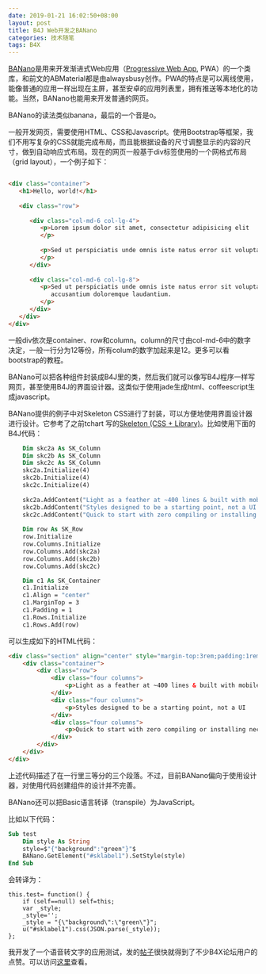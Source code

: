 ```yaml
---
date: 2019-01-21 16:02:50+08:00
layout: post
title: B4J Web开发之BANano
categories: 技术随笔
tags: B4X
---
```


[BANano](https://www.b4x.com/android/forum/threads/banano-website-app-wpa-library-with-abstract-designer-support.99740/)是用来开发渐进式Web应用（[Progressive Web App](https://developers.google.cn/web/progressive-web-apps/), PWA）的一个类库，和前文的ABMaterial都是由alwaysbusy创作。PWA的特点是可以离线使用，能像普通的应用一样出现在主屏，甚至安卓的应用列表里，拥有推送等本地化的功能。当然，BANano也能用来开发普通的网页。

BANano的读法类似banana，最后的一个音是o。

一般开发网页，需要使用HTML、CSS和Javascript。使用Bootstrap等框架，我们不用写复杂的CSS就能完成布局，而且能根据设备的尺寸调整显示的内容的尺寸，做到自动响应式布局。现在的网页一般基于div标签使用的一个网格式布局（grid layout），一个例子如下：

```html

<div class="container">
   <h1>Hello, world!</h1>
 
   <div class="row">
 
      <div class="col-md-6 col-lg-4">
         <p>Lorem ipsum dolor sit amet, consectetur adipisicing elit
         </p>
 
         <p>Sed ut perspiciatis unde omnis iste natus error sit voluptatem 
         </p>
      </div>
 
      <div class="col-md-6 col-lg-8">
         <p>Sed ut perspiciatis unde omnis iste natus error sit voluptatem 
            accusantium doloremque laudantium.
         </p>
      </div>
   </div>
</div>
```

一般div依次是container、row和column。column的尺寸由col-md-6中的数字决定，一般一行分为12等份，所有colum的数字加起来是12。更多可以看bootstrap的教程。

BANano可以把各种组件封装成B4J里的类，然后我们就可以像写B4J程序一样写网页，甚至使用B4J的界面设计器。这类似于使用jade生成html、coffeescript生成javascript。

BANano提供的例子中对Skeleton CSS进行了封装，可以方便地使用界面设计器进行设计。它参考了之前tchart
写的[Skeleton (CSS + Library)](https://www.b4x.com/android/forum/threads/skeleton-css-library.82128/)。比如使用下面的B4J代码：

```vb
	Dim skc2a As SK_Column
	Dim skc2b As SK_Column
	Dim skc2c As SK_Column
	skc2a.Initialize(4)
	skc2b.Initialize(4)
	skc2c.Initialize(4)
	
	skc2a.AddContent("Light as a feather at ~400 lines & built with mobile in mind.")
	skc2b.AddContent("Styles designed to be a starting point, not a UI framework.")
	skc2c.AddContent("Quick to start with zero compiling or installing necessary.")
	
	Dim row As SK_Row
	row.Initialize
	row.Columns.Initialize
	row.Columns.Add(skc2a)
	row.Columns.Add(skc2b)
	row.Columns.Add(skc2c)

	Dim c1 As SK_Container
	c1.Initialize
	c1.Align = "center"
	c1.MarginTop = 3
	c1.Padding = 1
	c1.Rows.Initialize
	c1.Rows.Add(row)
```

可以生成如下的HTML代码：

```html
<div class="section" align="center" style="margin-top:3rem;padding:1rem;">
    <div class="container">
        <div class="row">
            <div class="four columns">
                <p>Light as a feather at ~400 lines & built with mobile in mind.</p>
            </div>
            <div class="four columns">
                <p>Styles designed to be a starting point, not a UI     framework.</p>
            </div>
            <div class="four columns">
                <p>Quick to start with zero compiling or installing necessary.</p>
            </div>
        </div>
    </div>
</div>
```

上述代码描述了在一行里三等分的三个段落。不过，目前BANano偏向于使用设计器，对使用代码创建组件的设计并不完善。

BANano还可以把Basic语言转译（transpile）为JavaScript。

比如以下代码：

```vb
Sub test
	Dim style As String
	style=$"{"background":"green"}"$
	BANano.GetElement("#sklabel1").SetStyle(style)
End Sub
```

会转译为：

```
this.test= function() {
    if (self==null) self=this;
    var _style;
    _style='';
    _style = "{\"background\":\"green\"}";
    u("#sklabel1").css(JSON.parse(_style));
};
```

我开发了一个语音转文字的应用测试，发的[帖子](https://www.b4x.com/android/forum/threads/banano-text-to-speech.101705/#post-638552)很快就得到了不少B4X论坛用户的点赞。可以访问[这里](https://pwa.xulihang.me/tts/)查看。













